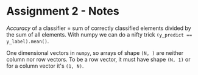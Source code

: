 # Assignment 2 - Notes

_Accuracy_ of a classifier = sum of correctly classified elements divided by the sum of all elements. With numpy we can do a nifty trick `(y_predict == y_label).mean()`.

One dimensional vectors in `numpy`, so arrays of shape `(N, )` are neither column nor row vectors. To be a row vector, it must have shape `(N, 1)` or for a column vector it's `(1, N)`.
